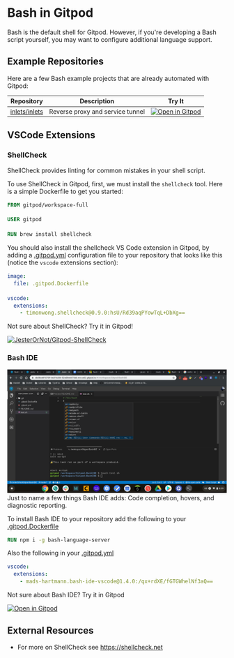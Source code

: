 # Bash in Gitpod

Bash is the default shell for Gitpod. However, if you're developing a Bash script yourself, you may want to configure additional language support.

## Example Repositories

Here are a few Bash example projects that are already automated with Gitpod:

<div class="table-container">

| Repository | Description | Try It |
|------------|--------------|--------|
|[inlets/inlets](https://github.com/inlets/inlets) | Reverse proxy and service tunnel | [![Open in Gitpod](https://gitpod.io/button/open-in-gitpod.svg)](https://gitpod.io/#https://github.com/inlets/inlets) 

</div>

## VSCode Extensions

### ShellCheck

ShellCheck provides linting for common mistakes in your shell script.

To use ShellCheck in Gitpod, first, we must install the `shellcheck` tool. Here is a simple Dockerfile to get you started:

```Dockerfile
FROM gitpod/workspace-full

USER gitpod

RUN brew install shellcheck
```

You should also install the shellcheck VS Code extension in Gitpod, by adding a [.gitpod.yml](https://www.gitpod.io/docs/41_config_gitpod_file/) configuration file to your repository that looks like this (notice the `vscode` extensions section):

```yaml
image:
  file: .gitpod.Dockerfile

vscode:
  extensions:
    - timonwong.shellcheck@0.9.0:hsU/Rd39aqPYowTqL+DbXg==
```

Not sure about ShellCheck? Try it in Gitpod!

[![JesterOrNot/Gitpod-ShellCheck](https://gitpod.io/button/open-in-gitpod.svg)](https://gitpod.io/#https://github.com/JesterOrNot/Gitpod-ShellCheck)

### Bash IDE

![A Bash IDE demonstration](../images/bashIDE.png)
<br/>
Just to name a few things Bash IDE adds: Code completion, hovers, and diagnostic reporting.

To install Bash IDE to your repository add the following to your [.gitpod.Dockerfile](https://www.gitpod.io/docs/config-docker/)

```dockerfile
RUN npm i -g bash-language-server
```

Also the following in your
[.gitpod.yml](https://www.gitpod.io/docs/41-config-gitpod-file/)

```yaml
vscode:
  extensions:
    - mads-hartmann.bash-ide-vscode@1.4.0:/qx+rdXE/fGTGWhelNf3aQ==
```

Not sure about Bash IDE? Try it in Gitpod

[![Open in Gitpod](https://gitpod.io/button/open-in-gitpod.svg)](https://gitpod.io/#https://github.com/JesterOrNot/Gitpod-BashIDE)

## External Resources

- For more on ShellCheck see https://shellcheck.net
